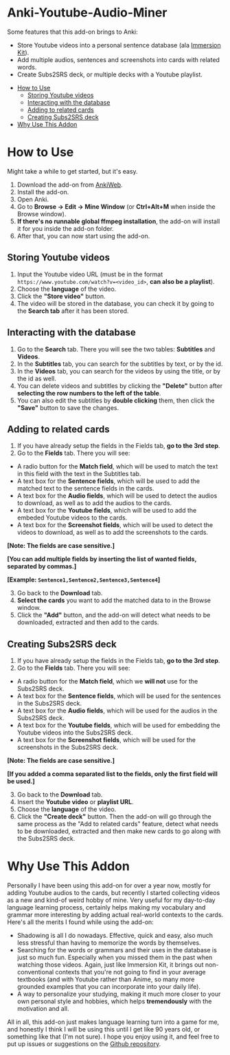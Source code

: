 # Anki-Youtube-Audio-Miner

Some features that this add-on brings to Anki:
- Store Youtube videos into a personal sentence database (ala [Immersion Kit](https://immersionkit.com/)).
- Add multiple audios, sentences and screenshots into cards with related words.
- Create Subs2SRS deck, or multiple decks with a Youtube playlist.

* [How to Use](#how-to-use)
  * [Storing Youtube videos](#storing-youtube-videos)
  * [Interacting with the database](#interacting-with-the-database)
  * [Adding to related cards](#adding-to-related-cards)
  * [Creating Subs2SRS deck](#creating-subs2srs-deck)
* [Why Use This Addon](#why-use-this-addon)

# How to Use

Might take a while to get started, but it's easy.

1. Download the add-on from [AnkiWeb](https://ankiweb.net/shared/info/1186808928).
2. Install the add-on.
3. Open Anki.
4. Go to **Browse → Edit → Mine Window** (or **Ctrl+Alt+M** when inside the Browse window).
5. **If there's no runnable global ffmpeg installation**, the add-on will install it for you inside the add-on folder.
6. After that, you can now start using the add-on.

## Storing Youtube videos

1. Input the Youtube video URL (must be in the format `https://www.youtube.com/watch?v=<video_id>`, **can also be a playlist**).
2. Choose the **language** of the video.
3. Click the **"Store video"** button.
4. The video will be stored in the database, you can check it by going to the **Search tab** after it has been stored.

## Interacting with the database

1. Go to the **Search** tab. There you will see the two tables: **Subtitles** and **Videos**.
2. In the **Subtitles** tab, you can search for the subtitles by text, or by the id.
3. In the **Videos** tab, you can search for the videos by using the title, or by the id as well.
4. You can delete videos and subtitles by clicking the **"Delete"** button after **selecting the row numbers to the left of the table**.
5. You can also edit the subtitles by **double clicking** them, then click the **"Save"** button to save the changes.

## Adding to related cards

1. If you have already setup the fields in the Fields tab, **go to the 3rd step**.
2. Go to the **Fields** tab. There you will see:
  * A radio button for the **Match field**, which will be used to match the text in this field with the text in the Subtitles tab.
  * A text box for the **Sentence fields**, which will be used to add the matched text to the sentence fields in the cards.
  * A text box for the **Audio fields**, which will be used to detect the audios to download, as well as to add the audios to the cards.
  * A text box for the **Youtube fields**, which will be used to add the embeded Youtube videos to the cards.
  * A text box for the **Screenshot fields**, which will be used to detect the videos to download, as well as to add the screenshots to the cards.

  **[Note: The fields are case sensitive.]**

  **[You can add multiple fields by inserting the list of wanted fields, separated by commas.]** 

  **[Example: `Sentence1,Sentence2,Sentence3,Sentence4`]**

3. Go back to the **Download** tab.
4. **Select the cards** you want to add the matched data to in the Browse window.
5. Click the **"Add"** button, and the add-on will detect what needs to be downloaded, extracted and then add to the cards.

## Creating Subs2SRS deck

1. If you have already setup the fields in the Fields tab, **go to the 3rd step**.
2. Go to the **Fields** tab. There you will see:
  * A radio button for the **Match field**, which we **will not** use for the Subs2SRS deck.
  * A text box for the **Sentence fields**, which will be used for the sentences in the Subs2SRS deck.
  * A text box for the **Audio fields**, which will be used for the audios in the Subs2SRS deck.
  * A text box for the **Youtube fields**, which will be used for embedding the Youtube videos into the Subs2SRS deck.
  * A text box for the **Screenshot fields**, which will be used for the screenshots in the Subs2SRS deck.
  
  **[Note: The fields are case sensitive.]**
  
  **[If you added a comma separated list to the fields, only the first field will be used.]**

3. Go back to the **Download** tab.
4. Insert the **Youtube video** or **playlist URL**.
5. Choose the **language** of the video.
6. Click the **"Create deck"** button. Then the add-on will go through the same process as the "Add to related cards" feature, detect what needs to be downloaded, extracted and then make new cards to go along with the Subs2SRS deck.

# Why Use This Addon

Personally I have been using this add-on for over a year now, mostly for adding Youtube audios to the cards, but recently I started collecting videos as a new and kind-of weird hobby of mine. Very useful for my day-to-day language learning process, certainly helps making my vocabulary and grammar more interesting by adding actual real-world contexts to the cards. Here's all the merits I found while using the add-on:
  * Shadowing is all I do nowadays. Effective, quick and easy, also much less stressful than having to memorize the words by themselves.
  * Searching for the words or grammars and their uses in the database is just so much fun. Especially when you missed them in the past when watching those videos. Again, just like Immersion Kit, it brings out non-conventional contexts that you're not going to find in your average textbooks (and with Youtube rather than Anime, so many more grounded examples that you can incorporate into your daily life).
  * A way to personalize your studying, making it much more closer to your own personal style and hobbies, which helps **tremendously** with the motivation and all.

All in all, this add-on just makes language learning turn into a game for me, and honestly I think I will be using this until I get like 90 years old, or something like that (I'm not sure). I hope you enjoy using it, and feel free to put up issues or suggestions on the [Github repository](https://github.com/quanganhquanganh/Anki-Youtube-Audio-Miner/issues).